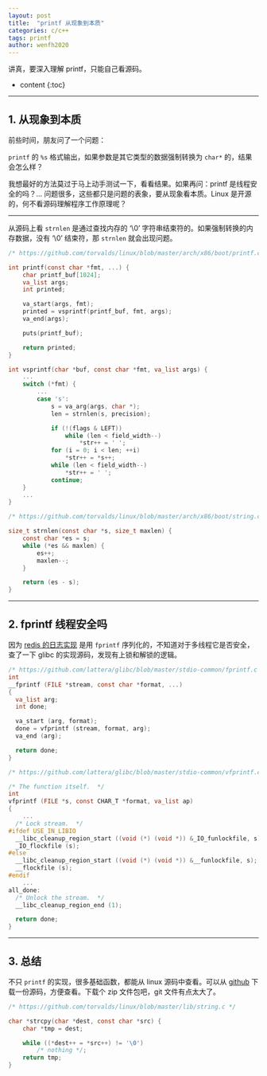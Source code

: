 ```yaml
---
layout: post
title:  "printf 从现象到本质"
categories: c/c++
tags: printf
author: wenfh2020
---
```


讲真，要深入理解 printf，只能自己看源码。



* content
{:toc}

---

## 1. 从现象到本质

前些时间，朋友问了一个问题：

`printf` 的 `%s` 格式输出，如果参数是其它类型的数据强制转换为 `char*` 的，结果会怎么样？

我想最好的方法莫过于马上动手测试一下，看看结果。如果再问：printf 是线程安全的吗？... 问题很多，这些都只是问题的表象，要从现象看本质。Linux 是开源的，何不看源码理解程序工作原理呢？

---

从源码上看 `strnlen` 是通过查找内存的 ‘\0’ 字符串结束符的。如果强制转换的内存数据，没有 ‘\0’ 结束符，那 `strnlen` 就会出现问题。

```c
/* https://github.com/torvalds/linux/blob/master/arch/x86/boot/printf.c */

int printf(const char *fmt, ...) {
    char printf_buf[1024];
    va_list args;
    int printed;

    va_start(args, fmt);
    printed = vsprintf(printf_buf, fmt, args);
    va_end(args);

    puts(printf_buf);

    return printed;
}

int vsprintf(char *buf, const char *fmt, va_list args) {
    ...
    switch (*fmt) {
        ...
        case 's':
            s = va_arg(args, char *);
            len = strnlen(s, precision);

            if (!(flags & LEFT))
                while (len < field_width--)
                    *str++ = ' ';
            for (i = 0; i < len; ++i)
                *str++ = *s++;
            while (len < field_width--)
                *str++ = ' ';
            continue;
    }
    ...
}

/* https://github.com/torvalds/linux/blob/master/arch/x86/boot/string.c */

size_t strnlen(const char *s, size_t maxlen) {
    const char *es = s;
    while (*es && maxlen) {
        es++;
        maxlen--;
    }

    return (es - s);
}
```

---

## 2. fprintf 线程安全吗

因为 [redis 的日志实现](https://github.com/redis/redis/blob/1f5a73a530915f6f6326047effc796218af22cf6/src/server.c#L1079) 是用 `fprintf` 序列化的，不知道对于多线程它是否安全，查了一下 glibc 的实现源码，发现有上锁和解锁的逻辑。

```c
/* https://github.com/lattera/glibc/blob/master/stdio-common/fprintf.c */
int
__fprintf (FILE *stream, const char *format, ...)
{
  va_list arg;
  int done;

  va_start (arg, format);
  done = vfprintf (stream, format, arg);
  va_end (arg);

  return done;
}
```

```c
/* https://github.com/lattera/glibc/blob/master/stdio-common/vfprintf.c */

/* The function itself.  */
int
vfprintf (FILE *s, const CHAR_T *format, va_list ap)
{
    ...
  /* Lock stream.  */
#ifdef USE_IN_LIBIO
  __libc_cleanup_region_start ((void (*) (void *)) &_IO_funlockfile, s);
  _IO_flockfile (s);
#else
  __libc_cleanup_region_start ((void (*) (void *)) &__funlockfile, s);
  __flockfile (s);
#endif
    ...
all_done:
  /* Unlock the stream.  */
  __libc_cleanup_region_end (1);

  return done;
}
```

---

## 3. 总结

不只 `printf` 的实现，很多基础函数，都能从 linux 源码中查看。可以从 [github](https://github.com/torvalds/linux) 下载一份源码，方便查看。下载个 zip 文件包吧，git 文件有点太大了。

```c
/* https://github.com/torvalds/linux/blob/master/lib/string.c */

char *strcpy(char *dest, const char *src) {
    char *tmp = dest;

    while ((*dest++ = *src++) != '\0')
        /* nothing */;
    return tmp;
}
```
